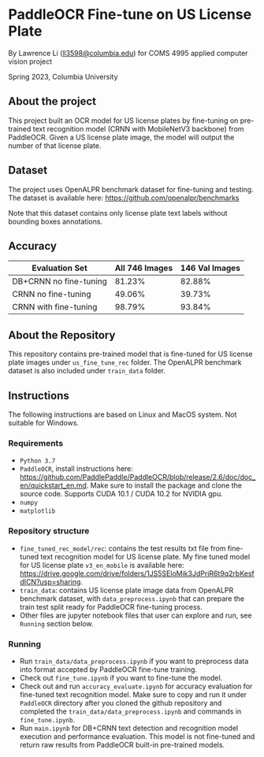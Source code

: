 # PaddleOCR Fine-tune on US License Plate

By Lawrence Li (ll3598@columbia.edu) for COMS 4995 applied computer vision project

Spring 2023, Columbia University

## About the project
This project built an OCR model for US license plates by fine-tuning on pre-trained text recognition model (CRNN with MobileNetV3 backbone) from PaddleOCR. Given a US license plate image, the model will output the number of that license plate. 

## Dataset
The project uses OpenALPR benchmark dataset for fine-tuning and testing. The dataset is available here: https://github.com/openalpr/benchmarks

Note that this dataset contains only license plate text labels without bounding boxes annotations.

## Accuracy

| Evaluation Set | All 746 Images  | 146 Val Images |
| ----------- | ----------- | -------------- |
| DB+CRNN no fine-tuning      | 81.23%      | 82.88%         |
| CRNN no fine-tuning   | 49.06%      | 39.73%         |
| CRNN with fine-tuning   | 98.79%      | 93.84%         |

## About the Repository

This repository contains pre-trained model that is fine-tuned for US license plate images under `us_fine_tune_rec` folder.
The OpenALPR benchmark dataset is also included under `train_data` folder. 

## Instructions

The following instructions are based on Linux and MacOS system. Not suitable for Windows.

### Requirements

* `Python 3.7`
* `PaddleOCR`, install instructions here: https://github.com/PaddlePaddle/PaddleOCR/blob/release/2.6/doc/doc_en/quickstart_en.md. Make sure to install the package and clone the source code. Supports CUDA 10.1 / CUDA 10.2 for NVIDIA gpu.
* `numpy`
* `matplotlib`

### Repository structure

* `fine_tuned_rec_model/rec`: contains the test results txt file from fine-tuned text recognition model for US license plate. My fine tuned model for US license plate `v3_en_mobile` is available here: https://drive.google.com/drive/folders/1JS5SEloMik3JdPrjR6t9q2rbKesfdICN?usp=sharing.
* `train_data`: contains US license plate image data from OpenALPR benchmark dataset, with `data_preprocess.ipynb` that can prepare the train test split ready for PaddleOCR fine-tuning process.
* Other files are jupyter notebook files that user can explore and run, see `Running` section below.
 
### Running

* Run `train_data/data_preprocess.ipynb` if you want to preprocess data into format accepted by PaddleOCR fine-tune training.
* Check out `fine_tune.ipynb` if you want to fine-tune the model.
* Check out and run `accuracy_evaluate.ipynb` for accuracy evaluation for fine-tuned text recognition model. Make sure to copy and run it under `PaddleOCR` directory after you cloned the github repository and completed the `train_data/data_preprocess.ipynb` and commands in `fine_tune.ipynb`.
* Run `main.ipynb` for DB+CRNN text detection and recognition model execution and performance evaluation. This model is not fine-tuned and return raw results from PaddleOCR built-in pre-trained models. 

